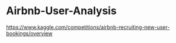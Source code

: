 # Airbnb-User-Analysis
https://www.kaggle.com/competitions/airbnb-recruiting-new-user-bookings/overview
